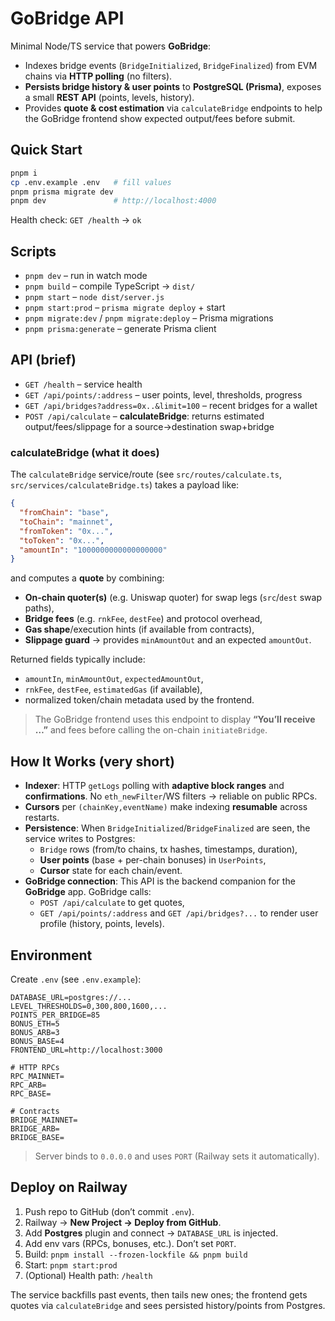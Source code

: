 # GoBridge API

Minimal Node/TS service that powers **GoBridge**:
- Indexes bridge events (`BridgeInitialized`, `BridgeFinalized`) from EVM chains via **HTTP polling** (no filters).
- **Persists bridge history & user points** to **PostgreSQL (Prisma)**, exposes a small **REST API** (points, levels, history).
- Provides **quote & cost estimation** via `calculateBridge` endpoints to help the GoBridge frontend show expected output/fees before submit.

## Quick Start

```bash
pnpm i
cp .env.example .env   # fill values
pnpm prisma migrate dev
pnpm dev               # http://localhost:4000
```

Health check: `GET /health` → `ok`

## Scripts

- `pnpm dev` – run in watch mode
- `pnpm build` – compile TypeScript → `dist/`
- `pnpm start` – `node dist/server.js`
- `pnpm start:prod` – `prisma migrate deploy` + start
- `pnpm migrate:dev` / `pnpm migrate:deploy` – Prisma migrations
- `pnpm prisma:generate` – generate Prisma client

## API (brief)

- `GET /health` – service health
- `GET /api/points/:address` – user points, level, thresholds, progress
- `GET /api/bridges?address=0x..&limit=100` – recent bridges for a wallet
- `POST /api/calculate` – **calculateBridge**: returns estimated output/fees/slippage for a source→destination swap+bridge

### calculateBridge (what it does)

The `calculateBridge` service/route (see `src/routes/calculate.ts`, `src/services/calculateBridge.ts`) takes a payload like:

```json
{
  "fromChain": "base",
  "toChain": "mainnet",
  "fromToken": "0x...",
  "toToken": "0x...",
  "amountIn": "1000000000000000000"
}
```

and computes a **quote** by combining:
- **On-chain quoter(s)** (e.g. Uniswap quoter) for swap legs (`src`/`dest` swap paths),
- **Bridge fees** (e.g. `rnkFee`, `destFee`) and protocol overhead,
- **Gas shape**/execution hints (if available from contracts),
- **Slippage guard** → provides `minAmountOut` and an expected `amountOut`.

Returned fields typically include:
- `amountIn`, `minAmountOut`, `expectedAmountOut`,
- `rnkFee`, `destFee`, `estimatedGas` (if available),
- normalized token/chain metadata used by the frontend.

> The GoBridge frontend uses this endpoint to display **“You’ll receive …”** and fees before calling the on-chain `initiateBridge`.

## How It Works (very short)

- **Indexer**: HTTP `getLogs` polling with **adaptive block ranges** and **confirmations**. No `eth_newFilter`/WS filters → reliable on public RPCs.
- **Cursors** per `(chainKey,eventName)` make indexing **resumable** across restarts.
- **Persistence**: When `BridgeInitialized`/`BridgeFinalized` are seen, the service writes to Postgres:
  - `Bridge` rows (from/to chains, tx hashes, timestamps, duration),
  - **User points** (base + per-chain bonuses) in `UserPoints`,
  - **Cursor** state for each chain/event.
- **GoBridge connection**: This API is the backend companion for the **GoBridge** app. GoBridge calls:
  - `POST /api/calculate` to get quotes,
  - `GET /api/points/:address` and `GET /api/bridges?...` to render user profile (history, points, levels).

## Environment

Create `.env` (see `.env.example`):

```
DATABASE_URL=postgres://...
LEVEL_THRESHOLDS=0,300,800,1600,...
POINTS_PER_BRIDGE=85
BONUS_ETH=5
BONUS_ARB=3
BONUS_BASE=4
FRONTEND_URL=http://localhost:3000

# HTTP RPCs
RPC_MAINNET=
RPC_ARB=
RPC_BASE=

# Contracts
BRIDGE_MAINNET=
BRIDGE_ARB=
BRIDGE_BASE=
```

> Server binds to `0.0.0.0` and uses `PORT` (Railway sets it automatically).

## Deploy on Railway

1. Push repo to GitHub (don’t commit `.env`).
2. Railway → **New Project → Deploy from GitHub**.
3. Add **Postgres** plugin and connect → `DATABASE_URL` is injected.
4. Add env vars (RPCs, bonuses, etc.). Don’t set `PORT`.
5. Build: `pnpm install --frozen-lockfile && pnpm build`
6. Start: `pnpm start:prod`
7. (Optional) Health path: `/health`

The service backfills past events, then tails new ones; the frontend gets quotes via `calculateBridge` and sees persisted history/points from Postgres.
